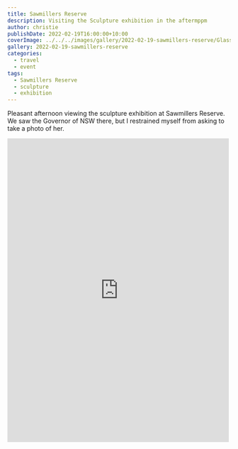 ```yaml
---
title: Sawmillers Reserve
description: Visiting the Sculpture exhibition in the aftermppm
author: christie
publishDate: 2022-02-19T16:00:00+10:00
coverImage: ../../../images/gallery/2022-02-19-sawmillers-reserve/Glass Groper - Barbara Gruber.jpeg
gallery: 2022-02-19-sawmillers-reserve
categories:
  - travel
  - event
tags:
  - Sawmillers Reserve
  - sculpture
  - exhibition
---
```

Pleasant afternoon viewing the sculpture exhibition at Sawmillers Reserve. We saw the Governor of NSW there, but I restrained myself from asking to take a photo of her.

<iframe src="https://www.facebook.com/plugins/post.php?href=https%3A%2F%2Fwww.facebook.com%2Fchris1.tham%2Fposts%2Fpfbid034CoKad3sfmw4F6bnSKjGbg2dkLDppGQ4ZwJrVsnuue4Ly3myz22uUQbKU9ZDxyLLl&show_text=true&width=500" width="500" height="684" style="border:none;overflow:hidden" scrolling="no" frameborder="0" allowfullscreen="true" allow="autoplay; clipboard-write; encrypted-media; picture-in-picture; web-share"></iframe>

